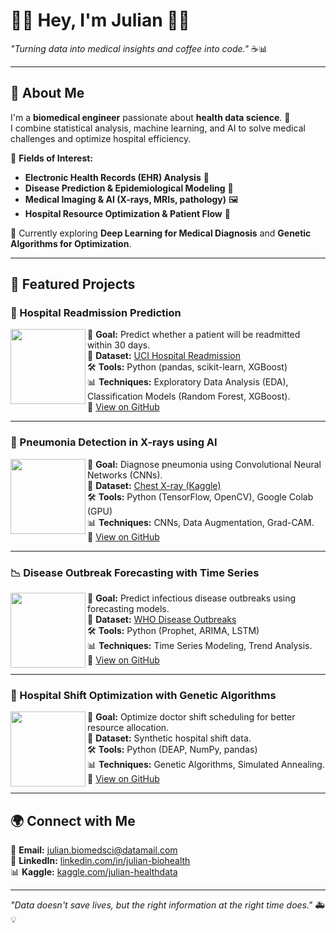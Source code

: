 <!--
**julianescord/julianescord** is a ✨ _special_ ✨ repository because its `README.md` (this file) appears on your GitHub profile.

Here are some ideas to get you started:

- 🔭 I’m currently working on ...
- 🌱 I’m currently learning ...
- 👯 I’m looking to collaborate on ...
- 🤔 I’m looking for help with ...
- 💬 Ask me about ...
- 📫 How to reach me: ...
- 😄 Pronouns: ...
- ⚡ Fun fact: ...
-->
# 👨‍⚕️ Hey, I'm Julian 👨‍💻  
*"Turning data into medical insights and coffee into code."* ☕📊  

---

## 🏥 About Me  
I'm a **biomedical engineer** passionate about **health data science**. 🚀  
I combine statistical analysis, machine learning, and AI to solve medical challenges and optimize hospital efficiency.  

💉 **Fields of Interest:**  
- **Electronic Health Records (EHR) Analysis** 📑  
- **Disease Prediction & Epidemiological Modeling** 🦠  
- **Medical Imaging & AI (X-rays, MRIs, pathology)** 🖼️  
- **Hospital Resource Optimization & Patient Flow** 🏥  

📖 Currently exploring **Deep Learning for Medical Diagnosis** and **Genetic Algorithms for Optimization**.  

---

## 🚀 Featured Projects  

### 🏥 Hospital Readmission Prediction  
<div align="left">
  <img src="https://upload.wikimedia.org/wikipedia/commons/thumb/2/26/NHS_BT_patient_data.svg/800px-NHS_BT_patient_data.svg.png" width="120" align="left">
  <p>📌 <strong>Goal:</strong> Predict whether a patient will be readmitted within 30 days.<br>
  🔗 <strong>Dataset:</strong> <a href="https://archive.ics.uci.edu/ml/datasets/Diabetes+130-US+hospitals+for+years+1999-2008">UCI Hospital Readmission</a><br>
  🛠 <strong>Tools:</strong> Python (pandas, scikit-learn, XGBoost)<br>
  📊 <strong>Techniques:</strong> Exploratory Data Analysis (EDA), Classification Models (Random Forest, XGBoost).<br>
  🔗 <a href="#">View on GitHub</a></p>
</div>  

---

### 🩻 Pneumonia Detection in X-rays using AI  
<div align="left">
  <img src="https://upload.wikimedia.org/wikipedia/commons/thumb/3/3d/Chest_X-ray_of_patient_with_COVID-19.jpg/640px-Chest_X-ray_of_patient_with_COVID-19.jpg" width="120" align="left">
  <p>📌 <strong>Goal:</strong> Diagnose pneumonia using Convolutional Neural Networks (CNNs).<br>
  🔗 <strong>Dataset:</strong> <a href="https://www.kaggle.com/paultimothymooney/chest-xray-pneumonia">Chest X-ray (Kaggle)</a><br>
  🛠 <strong>Tools:</strong> Python (TensorFlow, OpenCV), Google Colab (GPU)<br>
  📊 <strong>Techniques:</strong> CNNs, Data Augmentation, Grad-CAM.<br>
  🔗 <a href="#">View on GitHub</a></p>
</div>  

---

### 📉 Disease Outbreak Forecasting with Time Series  
<div align="left">
  <img src="https://upload.wikimedia.org/wikipedia/commons/thumb/3/3b/Global_measles_cases_1980-2021.svg/800px-Global_measles_cases_1980-2021.svg.png" width="120" align="left">
  <p>📌 <strong>Goal:</strong> Predict infectious disease outbreaks using forecasting models.<br>
  🔗 <strong>Dataset:</strong> <a href="https://www.who.int/emergencies/disease-outbreak-news">WHO Disease Outbreaks</a><br>
  🛠 <strong>Tools:</strong> Python (Prophet, ARIMA, LSTM)<br>
  📊 <strong>Techniques:</strong> Time Series Modeling, Trend Analysis.<br>
  🔗 <a href="#">View on GitHub</a></p>
</div>  

---

### 🤖 Hospital Shift Optimization with Genetic Algorithms  
<div align="left">
  <img src="https://upload.wikimedia.org/wikipedia/commons/thumb/2/26/Hospital_central_domingue_%281%29.JPG/640px-Hospital_central_domingue_%281%29.JPG" width="120" align="left">
  <p>📌 <strong>Goal:</strong> Optimize doctor shift scheduling for better resource allocation.<br>
  🔗 <strong>Dataset:</strong> Synthetic hospital shift data.<br>
  🛠 <strong>Tools:</strong> Python (DEAP, NumPy, pandas)<br>
  📊 <strong>Techniques:</strong> Genetic Algorithms, Simulated Annealing.<br>
  🔗 <a href="#">View on GitHub</a></p>
</div>  

---

## 🌍 Connect with Me  
📧 **Email:** julian.biomedsci@datamail.com  
📌 **LinkedIn:** [linkedin.com/in/julian-biohealth](#)  
📊 **Kaggle:** [kaggle.com/julian-healthdata](#)  

---

*"Data doesn't save lives, but the right information at the right time does."* 🚑💡  

